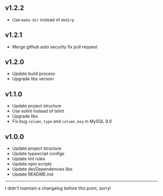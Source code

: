 ## v1.2.2

* Use `make-dir` instead of `mkdirp`

## v1.2.1

* Merge github auto security fix pull request

## v1.2.0

* Update build process
* Upgrade libs version

## v1.1.0

* Update project structure
* Use eslint instead of tslint
* Upgrade libs
* Fix bug `column_type` and `column_key` in MySQL 8.0

## v1.0.0

* Update project structure
* Update typescript configs
* Update lint rules
* Update npm scripts
* Update devDependencies libs
* Update README.md

---

I didn't maintain a changelog before this point, sorry!
